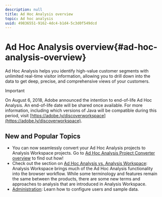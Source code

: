 ```yaml
---
description: null
title: Ad Hoc Analysis overview
topic: Ad hoc analysis
uuid: 49836551-9162-4dc4-b1d4-5c3d0f549dcd
---
```


# Ad Hoc Analysis overview{#ad-hoc-analysis-overview}

Ad Hoc Analysis helps you identify high-value customer segments with unlimited real-time visitor information, allowing you to drill down into the data to get deep, precise, and comprehensive views of your customers.

>[!Important]
>On August 6, 2018, Adobe announced the intention to end-of-life Ad Hoc Analysis. An end-of-life date will be shared once available. For more information, including which versions of Java will be compatible during this period, visit [https://adobe.ly/discoverworkspace](https://adobe.ly/discoverworkspace).

## New and Popular Topics

* You can now seamlessly convert your Ad Hoc Analysis projects to Analysis Workspace projects. Go to [Ad Hoc Analysis Project Converter overview](/help/analyze/ad-hoc-analysis/c-aha-project-converter/aha2aw-overview.md) to find out how!
* Check out the section on [Ad Hoc Analysis vs. Analysis Workspace](/help/analyze/analysis-workspace/adhocanalysis-vs-analysisworkspace.md): Analysis Workspace brings much of the Ad Hoc Analysis functionality into the browser workflow. While some terminology and features remain the same between the products, there are some new terms and approaches to analysis that are introduced in Analysis Workspace.
* [Administration](/help/analyze/ad-hoc-analysis/c-administration.md): Learn how to configure users and sample data.
